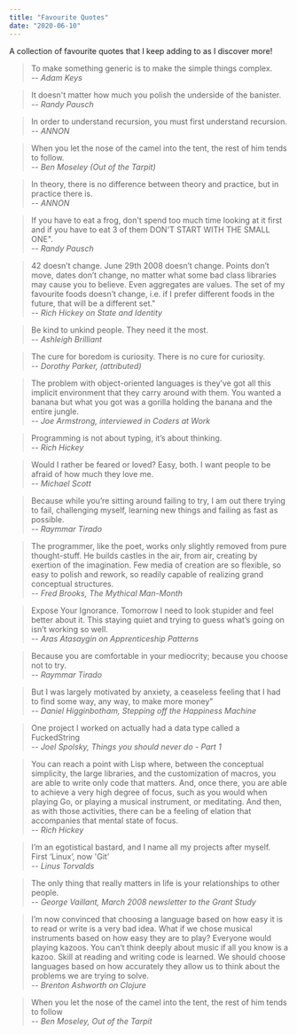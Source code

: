 ```yaml
---
title: "Favourite Quotes"
date: "2020-06-10"
---
```


A collection of favourite quotes that I keep adding to as I discover more!

<!-- end -->

> To make something generic is to make the simple things complex.
> <br/> -- <cite>Adam Keys</cite>

> It doesn't matter how much you polish the underside of the banister.
> <br/> -- <cite>Randy Pausch</cite>

> In order to understand recursion, you must first understand recursion.
> <br/> -- <cite>ANNON</cite>

> When you let the nose of the camel into the tent, the rest of him tends to follow.
> <br/> -- <cite>Ben Moseley (Out of the Tarpit)</cite>

> In theory, there is no difference between theory and practice, but in practice
> there is.
> <br/> -- <cite>ANNON</cite>

> If you have to eat a frog, don't spend too much time looking at it first and if you have to eat 3 of them DON'T START WITH THE SMALL ONE".
> <br/> -- <cite>Randy Pausch</cite>

> 42 doesn’t change. June 29th 2008 doesn’t change. Points don’t move, dates don’t change, no matter what some bad class libraries may cause you to believe. Even aggregates are values. The set of my favourite foods doesn’t change, i.e. if I prefer different foods in the future, that will be a different set."
> <br/> -- <cite>Rich Hickey on State and Identity</cite>

> Be kind to unkind people. They need it the most.
> <br/> -- <cite>Ashleigh Brilliant</cite>

> The cure for boredom is curiosity. There is no cure for curiosity.
> <br/>-- <cite>Dorothy Parker, (attributed)</cite>

> The problem with object-oriented languages is they’ve got all this implicit environment that they carry around with them. You wanted a banana but what you got was a gorilla holding the banana and the entire jungle.
> <br/>-- <cite>Joe Armstrong, interviewed in Coders at Work</cite>

> Programming is not about typing, it’s about thinking.
> <br/>-- <cite>Rich Hickey</cite>

> Would I rather be feared or loved? Easy, both. I want people to be afraid of how much they love me.
> <br/>-- <cite> Michael Scott</cite>

> Because while you’re sitting around failing to try, I am out there trying to fail, challenging myself, learning new things and failing as fast as possible.
> <br/>-- <cite>Raymmar Tirado</cite>

> The programmer, like the poet, works only slightly removed from pure thought-stuff. He builds castles in the air, from air, creating by exertion of the imagination. Few media of creation are so flexible, so easy to polish and rework, so readily capable of realizing grand conceptual structures.
> <br/>-- <cite>Fred Brooks, The Mythical Man-Month</cite>

> Expose Your Ignorance. Tomorrow I need to look stupider and feel better about it. This staying quiet and trying to guess what’s going on isn’t working so well.
> <br/>-- <cite>Aras Atasaygin on Apprenticeship Patterns</cite>

> Because you are comfortable in your mediocrity; because you choose not to try.
> <br/>-- <cite>Raymmar Tirado</cite>

> But I was largely motivated by anxiety, a ceaseless feeling that I had to find some way, any way, to make more money"
> <br/>-- <cite>Daniel Higginbotham, Stepping off the Happiness Machine</cite>

> One project I worked on actually had a data type called a FuckedString
> <br/>-- <cite>Joel Spolsky, Things you should never do - Part 1</cite>

> You can reach a point with Lisp where, between the conceptual simplicity, the large libraries, and the customization of macros, you are able to write only code that matters. And, once there, you are able to achieve a very high degree of focus, such as you would when playing Go, or playing a musical instrument, or meditating. And then, as with those activities, there can be a feeling of elation that accompanies that mental state of focus.
> <br/>-- <cite>Rich Hickey</cite>

> I’m an egotistical bastard, and I name all my projects after myself. First ‘Linux’, now 'Git’
> <br/>-- <cite>Linus Torvalds</cite>

> The only thing that really matters in life is your relationships to other people.
> <br/>-- <cite>George Vaillant, March 2008 newsletter to the Grant Study</cite>

> I’m now convinced that choosing a language based on how easy it is to read or write is a very bad idea. What if we chose musical instruments based on how easy they are to play? Everyone would playing kazoos. You can’t think deeply about music if all you know is a kazoo. Skill at reading and writing code is learned. We should choose languages based on how accurately they allow us to think about the problems we are trying to solve.
> <br/>-- <cite>Brenton Ashworth on Clojure</cite>

> When you let the nose of the camel into the tent, the rest of him tends to follow
> <br/>-- <cite>Ben Moseley, Out of the Tarpit</cite>
